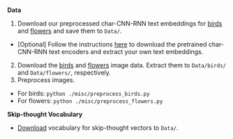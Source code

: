 **Data**

1. Download our preprocessed char-CNN-RNN text embeddings for [birds](https://drive.google.com/open?id=0B3y_msrWZaXLT1BZdVdycDY5TEE) and [flowers](https://drive.google.com/open?id=0B3y_msrWZaXLaUc0UXpmcnhaVmM) and save them to `Data/`.
  - [Optional] Follow the instructions [here](https://github.com/reedscot/icml2016) to download the pretrained char-CNN-RNN text encoders and extract your own text embeddings.
2. Download the [birds](http://www.vision.caltech.edu/visipedia/CUB-200-2011.html) and [flowers](http://www.robots.ox.ac.uk/~vgg/data/flowers/102/) image data. Extract them to `Data/birds/` and `Data/flowers/`, respectively.
3. Preprocess images.
  - For birds: `python ./misc/preprocess_birds.py`
  - For flowers: `python ./misc/preprocess_flowers.py`


**Skip-thought Vocabulary**
- [Download](https://github.com/ryankiros/skip-thoughts) vocabulary for skip-thought vectors to `Data/`.
